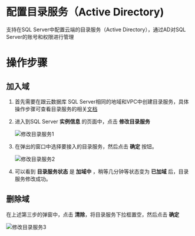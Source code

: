 # 配置目录服务（Active Directory)
支持在SQL Server中配置云端的目录服务（Active Directory），通过AD对SQL Server的账号和权限进行管理

# 操作步骤
## 加入域
1. 首先需要在跟云数据库 SQL Server相同的地域和VPC中创建目录服务，具体操作步骤可查看目录服务的相关[文档](https://docs.jdcloud.com/cn/driectory-service/create-instance)
2. 进入到SQL Server **实例信息** 的页面中，点击 **修改目录服务**

   ![修改目录服务1](../../../../../image/RDS/Modify-AD-1.png)

3. 在弹出的窗口中选择要接入的目录服务，然后点击 **确定** 按钮。

   ![修改目录服务2](../../../../../image/RDS/Modify-AD-2.png)

4. 可以看到 **目录服务状态** 是 **加域中** ，稍等几分钟等状态变为 **已加域** 后，目录服务修改成功。

## 删除域
在上述第三步的弹窗中，点击 **清除**，将目录服务下拉框置空，然后点击 **确定**

   ![修改目录服务3](../../../../../image/RDS/Modify-AD-3.png)
